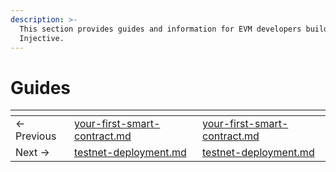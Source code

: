 ```yaml
---
description: >-
  This section provides guides and information for EVM developers building on
  Injective.
---
```


# Guides

<table data-card-size="large" data-view="cards" data-full-width="false"><thead><tr><th></th><th data-type="content-ref"></th><th data-hidden data-card-target data-type="content-ref"></th></tr></thead><tbody><tr><td>← Previous</td><td><a href="../your-first-smart-contract.md">your-first-smart-contract.md</a></td><td><a href="../your-first-smart-contract.md">your-first-smart-contract.md</a></td></tr><tr><td>Next → </td><td><a href="testnet-deployment.md">testnet-deployment.md</a></td><td><a href="testnet-deployment.md">testnet-deployment.md</a></td></tr></tbody></table>
